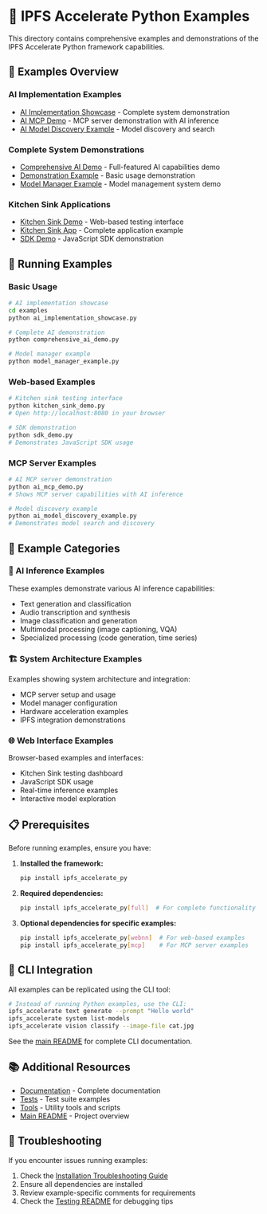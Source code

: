# 🎯 IPFS Accelerate Python Examples

This directory contains comprehensive examples and demonstrations of the IPFS Accelerate Python framework capabilities.

## 📂 Examples Overview

### **AI Implementation Examples**
- [AI Implementation Showcase](./ai_implementation_showcase.py) - Complete system demonstration
- [AI MCP Demo](./ai_mcp_demo.py) - MCP server demonstration with AI inference
- [AI Model Discovery Example](./ai_model_discovery_example.py) - Model discovery and search

### **Complete System Demonstrations**
- [Comprehensive AI Demo](./comprehensive_ai_demo.py) - Full-featured AI capabilities demo
- [Demonstration Example](./demonstration_example.py) - Basic usage demonstration
- [Model Manager Example](./model_manager_example.py) - Model management system demo

### **Kitchen Sink Applications**
- [Kitchen Sink Demo](./kitchen_sink_demo.py) - Web-based testing interface
- [Kitchen Sink App](./kitchen_sink_app.py) - Complete application example
- [SDK Demo](./sdk_demo.py) - JavaScript SDK demonstration

## 🚀 Running Examples

### **Basic Usage**
```bash
# AI implementation showcase
cd examples
python ai_implementation_showcase.py

# Complete AI demonstration  
python comprehensive_ai_demo.py

# Model manager example
python model_manager_example.py
```

### **Web-based Examples**
```bash
# Kitchen sink testing interface
python kitchen_sink_demo.py
# Open http://localhost:8080 in your browser

# SDK demonstration
python sdk_demo.py
# Demonstrates JavaScript SDK usage
```

### **MCP Server Examples**
```bash
# AI MCP server demonstration
python ai_mcp_demo.py
# Shows MCP server capabilities with AI inference

# Model discovery example
python ai_model_discovery_example.py
# Demonstrates model search and discovery
```

## 🎯 Example Categories

### **🤖 AI Inference Examples**
These examples demonstrate various AI inference capabilities:
- Text generation and classification
- Audio transcription and synthesis
- Image classification and generation
- Multimodal processing (image captioning, VQA)
- Specialized processing (code generation, time series)

### **🏗️ System Architecture Examples**
Examples showing system architecture and integration:
- MCP server setup and usage
- Model manager configuration
- Hardware acceleration examples
- IPFS integration demonstrations

### **🌐 Web Interface Examples**
Browser-based examples and interfaces:
- Kitchen Sink testing dashboard
- JavaScript SDK usage
- Real-time inference examples
- Interactive model exploration

## 📋 Prerequisites

Before running examples, ensure you have:

1. **Installed the framework:**
   ```bash
   pip install ipfs_accelerate_py
   ```

2. **Required dependencies:**
   ```bash
   pip install ipfs_accelerate_py[full]  # For complete functionality
   ```

3. **Optional dependencies for specific examples:**
   ```bash
   pip install ipfs_accelerate_py[webnn]  # For web-based examples
   pip install ipfs_accelerate_py[mcp]    # For MCP server examples
   ```

## 🔧 CLI Integration

All examples can be replicated using the CLI tool:

```bash
# Instead of running Python examples, use the CLI:
ipfs_accelerate text generate --prompt "Hello world"
ipfs_accelerate system list-models
ipfs_accelerate vision classify --image-file cat.jpg
```

See the [main README](../README.md) for complete CLI documentation.

## 📚 Additional Resources

- [Documentation](../docs/) - Complete documentation
- [Tests](../tests/) - Test suite examples
- [Tools](../tools/) - Utility tools and scripts
- [Main README](../README.md) - Project overview

## 🐛 Troubleshooting

If you encounter issues running examples:

1. Check the [Installation Troubleshooting Guide](../docs/INSTALLATION_TROUBLESHOOTING_GUIDE.md)
2. Ensure all dependencies are installed
3. Review example-specific comments for requirements
4. Check the [Testing README](../docs/TESTING_README.md) for debugging tips